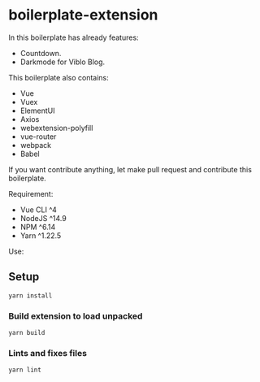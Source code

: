 # boilerplate-extension

In this boilerplate has already features: 
- Countdown.
- Darkmode for Viblo Blog. 

This boilerplate also contains: 
- Vue
- Vuex
- ElementUI
- Axios
- webextension-polyfill
- vue-router
- webpack
- Babel


If you want contribute anything, let make pull request and contribute this boilerplate.

Requirement: 
- Vue CLI ^4
- NodeJS ^14.9
- NPM ^6.14
- Yarn ^1.22.5


Use: 
## Setup
```
yarn install
```

### Build extension to load unpacked
```
yarn build
```

### Lints and fixes files
```
yarn lint
```

